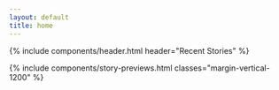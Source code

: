 ```yaml
---
layout: default
title: home
---
```


{% include components/header.html header="Recent Stories" %}

{% include components/story-previews.html classes="margin-vertical-1200" %}